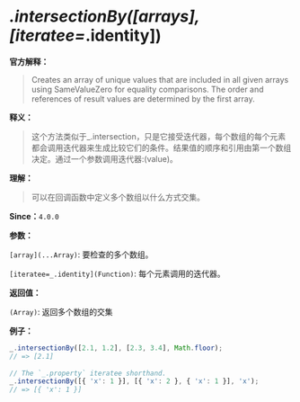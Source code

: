 # _.intersectionBy([arrays], [iteratee=_.identity])

**官方解释：**

> Creates an array of unique values that are included in all given arrays using SameValueZero for equality comparisons. The order and references of result values are determined by the first array.

**释义：**

> 这个方法类似于_.intersection，只是它接受迭代器，每个数组的每个元素都会调用迭代器来生成比较它们的条件。结果值的顺序和引用由第一个数组决定。通过一个参数调用迭代器:(value)。

**理解：**

> 可以在回调函数中定义多个数组以什么方式交集。

**Since：**`4.0.0`

**参数：**

`[array](...Array)`:  要检查的多个数组。

`[iteratee=_.identity](Function)`: 每个元素调用的迭代器。

**返回值：**

`(Array)`: 返回多个数组的交集

**例子：**

```javascript
_.intersectionBy([2.1, 1.2], [2.3, 3.4], Math.floor);
// => [2.1]
 
// The `_.property` iteratee shorthand.
_.intersectionBy([{ 'x': 1 }], [{ 'x': 2 }, { 'x': 1 }], 'x');
// => [{ 'x': 1 }]
```

